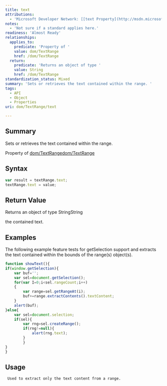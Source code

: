 ```yaml
---
title: text
attributions:
  - 'Microsoft Developer Network: [[text Property](http://msdn.microsoft.com/en-us/library/ie/ms534676(v=vs.85).aspx) Article]'
notes:
  - 'Not sure if a standard applies here.'
readiness: 'Almost Ready'
relationships:
  applies_to:
    predicate: 'Property of '
    value: dom/TextRange
    href: /dom/TextRange
  return:
    predicate: 'Returns an object of type '
    value: String
    href: /dom/TextRange
standardization_status: Mixed
summary: 'Sets or retrieves the text contained within the range. '
tags:
  - API
  - Object
  - Properties
uri: dom/TextRange/text

---
```

## Summary

Sets or retrieves the text contained within the range.

Property of [dom/TextRange](/dom/TextRange)[dom/TextRange](/dom/TextRange)

## Syntax

``` js
var result = textRange.text;
textRange.text = value;
```

## Return Value

Returns an object of type StringString

the contained text.

## Examples

The following example feature tests for getSelection support and extracts the text contained within the bounds of the range(s) object(s).

``` js
function showText(){
if(window.getSelection){
    var buf='';
    var sel=document.getSelection();
    for(var I=0;i<sel.rangeCount;i++)
    {
        var range=sel.getRangeAt(i);
        buf+=range.extractContents().textContent;
    }
    alert(buf);
}else{
    var sel=document.selection;
    if(sel){
        var rng=sel.createRange();
        if(rng!=null){
            alert(rng.text);
        }
        }
}
}
```

## Usage

     Used to extract only the text content from a range.

